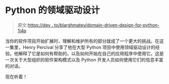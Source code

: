 # Python 的领域驱动设计

> 原文:[https://dev . to/blarghmatey/domain-driven-design-for-python-1i4p](https://dev.to/blarghmatey/domain-driven-design-for-python-1i4p)

当你的软件项目开始扩展时，理解和维护所有的部分就成了一个更大的挑战。在这一集里，Henry Percival 分享了他在大型 Python 项目中使用领域驱动设计的经验。他解释了它是如何有帮助的，以及如何开始在自己的应用程序中使用它。这是一次关于大型组织的软件架构模式以及 Python 开发人员如何使用它们的信息丰富的对话。

现在听着！